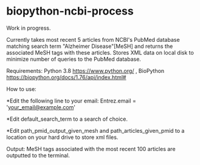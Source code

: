 # biopython-ncbi-process
Work in progress.

Currently takes most recent 5 articles from NCBI's PubMed database matching search term "Alzheimer Disease"[MeSH] and returns the associated MeSH tags with these articles. Stores XML data on local disk to minimize number of queries to the PubMed database.

Requirements:
Python 3.8 https://www.python.org/ ,
BioPython
https://biopython.org/docs/1.76/api/index.html#

How to use:

*Edit the following line to your email:
Entrez.email = 'your_email@example.com'

*Edit default_search_term to a search of choice.

*Edit path_pmid_output_given_mesh and path_articles_given_pmid to a location on your hard drive to store xml files.



Output:
MeSH tags associated with the most recent 100 articles are outputted to the terminal.
